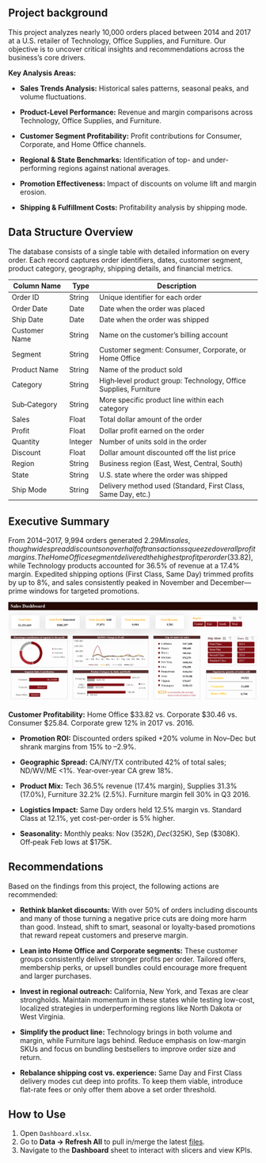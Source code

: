 ## Project background
This project analyzes nearly 10,000 orders placed between 2014 and 2017 at a U.S. retailer of Technology, Office Supplies, and Furniture. Our objective is to uncover critical insights and recommendations across the business’s core drivers.

**Key Analysis Areas:**

- **Sales Trends Analysis:** Historical sales patterns, seasonal peaks, and volume fluctuations.
    
- **Product-Level Performance:** Revenue and margin comparisons across Technology, Office Supplies, and Furniture.
    
- **Customer Segment Profitability:** Profit contributions for Consumer, Corporate, and Home Office channels.
    
- **Regional & State Benchmarks:** Identification of top- and under-performing regions against national averages.
    
- **Promotion Effectiveness:** Impact of discounts on volume lift and margin erosion.
    
- **Shipping & Fulfillment Costs:** Profitability analysis by shipping mode.


## Data Structure Overview
The database consists of a single table with detailed information on every order. Each record captures order identifiers, dates, customer segment, product category, geography, shipping details, and financial metrics.

| Column Name   | Type    | Description                                                      |
| ------------- | ------- | ---------------------------------------------------------------- |
| Order ID      | String  | Unique identifier for each order                                 |
| Order Date    | Date    | Date when the order was placed                                   |
| Ship Date     | Date    | Date when the order was shipped                                  |
| Customer Name | String  | Name on the customer’s billing account                           |
| Segment       | String  | Customer segment: Consumer, Corporate, or Home Office            |
| Product Name  | String  | Name of the product sold                                         |
| Category      | String  | High‑level product group: Technology, Office Supplies, Furniture |
| Sub‑Category  | String  | More specific product line within each category                  |
| Sales         | Float   | Total dollar amount of the order                                 |
| Profit        | Float   | Dollar profit earned on the order                                |
| Quantity      | Integer | Number of units sold in the order                                |
| Discount      | Float   | Dollar amount discounted off the list price                      |
| Region        | String  | Business region (East, West, Central, South)                     |
| State         | String  | U.S. state where the order was shipped                           |
| Ship Mode     | String  | Delivery method used (Standard, First Class, Same Day, etc.)     |


## Executive Summary
From 2014–2017, 9,994 orders generated $2.29 M in sales, though widespread discounts on over half of transactions squeezed overall profit margins. The Home Office segment delivered the highest profit per order ($33.82), while Technology products accounted for 36.5% of revenue at a 17.4% margin. Expedited shipping options (First Class, Same Day) trimmed profits by up to 8%, and sales consistently peaked in November and December—prime windows for targeted promotions.

![Dashboard](Data/Dashboard.png)

**Customer Profitability:** Home Office $33.82 vs. Corporate $30.46 vs. Consumer $25.84. Corporate grew 12% in 2017 vs. 2016.
    
- **Promotion ROI:** Discounted orders spiked +20% volume in Nov–Dec but shrank margins from 15% to –2.9%.
    
- **Geographic Spread:** CA/NY/TX contributed 42% of total sales; ND/WV/ME <1%. Year‑over‑year CA grew 18%.
    
- **Product Mix:** Tech 36.5% revenue (17.4% margin), Supplies 31.3% (17.0%), Furniture 32.2% (2.5%). Furniture margin fell 30% in Q3 2016.
    
- **Logistics Impact:** Same Day orders held 12.5% margin vs. Standard Class at 12.1%, yet cost-per-order is 5% higher.
    
- **Seasonality:** Monthly peaks: Nov ($352K), Dec ($325K), Sep ($308K). Off‑peak Feb lows at $175K.

## Recommendations
Based on the findings from this project, the following actions are recommended:

- **Rethink blanket discounts:** With over 50% of orders including discounts and many of those turning a negative price cuts are doing more harm than good. Instead, shift to smart, seasonal or loyalty-based promotions that reward repeat customers and preserve margin.
    
- **Lean into Home Office and Corporate segments:** These customer groups consistently deliver stronger profits per order. Tailored offers, membership perks, or upsell bundles could encourage more frequent and larger purchases.
    
- **Invest in regional outreach:** California, New York, and Texas are clear strongholds. Maintain momentum in these states while testing low-cost, localized strategies in underperforming regions like North Dakota or West Virginia.
    
- **Simplify the product line:** Technology brings in both volume and margin, while Furniture lags behind. Reduce emphasis on low-margin SKUs and focus on bundling bestsellers to improve order size and return.
    
- **Rebalance shipping cost vs. experience:** Same Day and First Class delivery modes cut deep into profits. To keep them viable, introduce flat-rate fees or only offer them above a set order threshold.

## How to Use
1. Open `Dashboard.xlsx`.  
2. Go to **Data → Refresh All** to pull in/merge the latest [files](Dataset.xlsx).  
3. Navigate to the **Dashboard** sheet to interact with slicers and view KPIs.  
